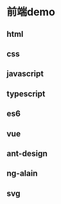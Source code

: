 # 前端demo
## html
## css
## javascript
## typescript
## es6
## vue
## ant-design
## ng-alain
## svg

